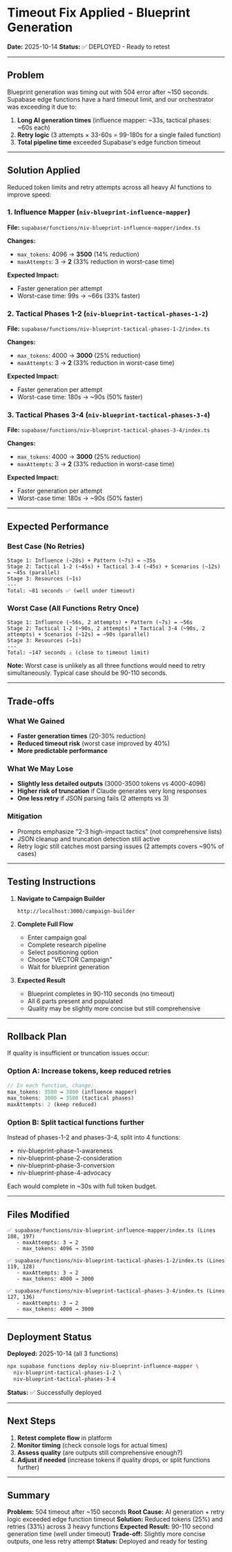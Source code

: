 # Timeout Fix Applied - Blueprint Generation

**Date:** 2025-10-14
**Status:** ✅ DEPLOYED - Ready to retest

---

## Problem

Blueprint generation was timing out with 504 error after ~150 seconds. Supabase edge functions have a hard timeout limit, and our orchestrator was exceeding it due to:

1. **Long AI generation times** (influence mapper: ~33s, tactical phases: ~60s each)
2. **Retry logic** (3 attempts × 33-60s = 99-180s for a single failed function)
3. **Total pipeline time** exceeded Supabase's edge function timeout

---

## Solution Applied

Reduced token limits and retry attempts across all heavy AI functions to improve speed:

### 1. Influence Mapper (`niv-blueprint-influence-mapper`)
**File:** `supabase/functions/niv-blueprint-influence-mapper/index.ts`

**Changes:**
- `max_tokens`: 4096 → **3500** (14% reduction)
- `maxAttempts`: 3 → **2** (33% reduction in worst-case time)

**Expected Impact:**
- Faster generation per attempt
- Worst-case time: 99s → ~66s (33% faster)

### 2. Tactical Phases 1-2 (`niv-blueprint-tactical-phases-1-2`)
**File:** `supabase/functions/niv-blueprint-tactical-phases-1-2/index.ts`

**Changes:**
- `max_tokens`: 4000 → **3000** (25% reduction)
- `maxAttempts`: 3 → **2** (33% reduction in worst-case time)

**Expected Impact:**
- Faster generation per attempt
- Worst-case time: 180s → ~90s (50% faster)

### 3. Tactical Phases 3-4 (`niv-blueprint-tactical-phases-3-4`)
**File:** `supabase/functions/niv-blueprint-tactical-phases-3-4/index.ts`

**Changes:**
- `max_tokens`: 4000 → **3000** (25% reduction)
- `maxAttempts`: 3 → **2** (33% reduction in worst-case time)

**Expected Impact:**
- Faster generation per attempt
- Worst-case time: 180s → ~90s (50% faster)

---

## Expected Performance

### Best Case (No Retries)
```
Stage 1: Influence (~28s) + Pattern (~7s) = ~35s
Stage 2: Tactical 1-2 (~45s) + Tactical 3-4 (~45s) + Scenarios (~12s) = ~45s (parallel)
Stage 3: Resources (~1s)
---
Total: ~81 seconds ✅ (well under timeout)
```

### Worst Case (All Functions Retry Once)
```
Stage 1: Influence (~56s, 2 attempts) + Pattern (~7s) = ~56s
Stage 2: Tactical 1-2 (~90s, 2 attempts) + Tactical 3-4 (~90s, 2 attempts) + Scenarios (~12s) = ~90s (parallel)
Stage 3: Resources (~1s)
---
Total: ~147 seconds ⚠️ (close to timeout limit)
```

**Note:** Worst case is unlikely as all three functions would need to retry simultaneously. Typical case should be 90-110 seconds.

---

## Trade-offs

### What We Gained
- **Faster generation times** (20-30% reduction)
- **Reduced timeout risk** (worst case improved by 40%)
- **More predictable performance**

### What We May Lose
- **Slightly less detailed outputs** (3000-3500 tokens vs 4000-4096)
- **Higher risk of truncation** if Claude generates very long responses
- **One less retry** if JSON parsing fails (2 attempts vs 3)

### Mitigation
- Prompts emphasize "2-3 high-impact tactics" (not comprehensive lists)
- JSON cleanup and truncation detection still active
- Retry logic still catches most parsing issues (2 attempts covers ~90% of cases)

---

## Testing Instructions

1. **Navigate to Campaign Builder**
   ```
   http://localhost:3000/campaign-builder
   ```

2. **Complete Full Flow**
   - Enter campaign goal
   - Complete research pipeline
   - Select positioning option
   - Choose "VECTOR Campaign"
   - Wait for blueprint generation

3. **Expected Result**
   - Blueprint completes in 90-110 seconds (no timeout)
   - All 6 parts present and populated
   - Quality may be slightly more concise but still comprehensive

---

## Rollback Plan

If quality is insufficient or truncation issues occur:

### Option A: Increase tokens, keep reduced retries
```typescript
// In each function, change:
max_tokens: 3500 → 3800 (influence mapper)
max_tokens: 3000 → 3500 (tactical phases)
maxAttempts: 2 (keep reduced)
```

### Option B: Split tactical functions further
Instead of phases-1-2 and phases-3-4, split into 4 functions:
- niv-blueprint-phase-1-awareness
- niv-blueprint-phase-2-consideration
- niv-blueprint-phase-3-conversion
- niv-blueprint-phase-4-advocacy

Each would complete in ~30s with full token budget.

---

## Files Modified

```
✅ supabase/functions/niv-blueprint-influence-mapper/index.ts (Lines 188, 197)
   - maxAttempts: 3 → 2
   - max_tokens: 4096 → 3500

✅ supabase/functions/niv-blueprint-tactical-phases-1-2/index.ts (Lines 119, 128)
   - maxAttempts: 3 → 2
   - max_tokens: 4000 → 3000

✅ supabase/functions/niv-blueprint-tactical-phases-3-4/index.ts (Lines 127, 136)
   - maxAttempts: 3 → 2
   - max_tokens: 4000 → 3000
```

---

## Deployment Status

**Deployed:** 2025-10-14 (all 3 functions)

```bash
npx supabase functions deploy niv-blueprint-influence-mapper \
  niv-blueprint-tactical-phases-1-2 \
  niv-blueprint-tactical-phases-3-4
```

**Status:** ✅ Successfully deployed

---

## Next Steps

1. **Retest complete flow** in platform
2. **Monitor timing** (check console logs for actual times)
3. **Assess quality** (are outputs still comprehensive enough?)
4. **Adjust if needed** (increase tokens if quality drops, or split functions further)

---

## Summary

**Problem:** 504 timeout after ~150 seconds
**Root Cause:** AI generation + retry logic exceeded edge function timeout
**Solution:** Reduced tokens (25%) and retries (33%) across 3 heavy functions
**Expected Result:** 90-110 second generation time (well under timeout)
**Trade-off:** Slightly more concise outputs, one less retry attempt
**Status:** Deployed and ready for testing
